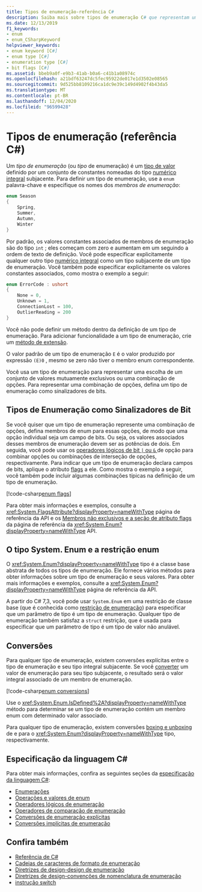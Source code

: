 ```yaml
---
title: Tipos de enumeração-referência C#
description: Saiba mais sobre tipos de enumeração C# que representam uma opção ou uma combinação de opções
ms.date: 12/13/2019
f1_keywords:
- enum
- enum_CSharpKeyword
helpviewer_keywords:
- enum keyword [C#]
- enum type [C#]
- enumeration type [C#]
- bit flags [C#]
ms.assetid: bbeb9a0f-e9b3-41ab-b0a6-c41b1a08974c
ms.openlocfilehash: a21bdf63247dc5fec95922de017e1d3502e08565
ms.sourcegitcommit: 9d525bb8109216ca1dc9e39c149d4902f4b43da5
ms.translationtype: MT
ms.contentlocale: pt-BR
ms.lasthandoff: 12/04/2020
ms.locfileid: "96599428"
---
```

# <a name="enumeration-types-c-reference"></a>Tipos de enumeração (referência C#)

Um *tipo de enumeração* (ou *tipo* de enumeração) é um [tipo de valor](value-types.md) definido por um conjunto de constantes nomeadas do tipo [numérico integral](integral-numeric-types.md) subjacente. Para definir um tipo de enumeração, use a `enum` palavra-chave e especifique os nomes dos *membros de enumeração*:

```csharp
enum Season
{
    Spring,
    Summer,
    Autumn,
    Winter
}
```

Por padrão, os valores constantes associados de membros de enumeração são do tipo `int` ; eles começam com zero e aumentam em um seguindo a ordem de texto de definição. Você pode especificar explicitamente qualquer outro tipo [numérico integral](integral-numeric-types.md) como um tipo subjacente de um tipo de enumeração. Você também pode especificar explicitamente os valores constantes associados, como mostra o exemplo a seguir:

```csharp
enum ErrorCode : ushort
{
    None = 0,
    Unknown = 1,
    ConnectionLost = 100,
    OutlierReading = 200
}
```

Você não pode definir um método dentro da definição de um tipo de enumeração. Para adicionar funcionalidade a um tipo de enumeração, crie um [método de extensão](../../programming-guide/classes-and-structs/extension-methods.md).

O valor padrão de um tipo de enumeração `E` é o valor produzido por expressão `(E)0` , mesmo se zero não tiver o membro enum correspondente.

Você usa um tipo de enumeração para representar uma escolha de um conjunto de valores mutuamente exclusivos ou uma combinação de opções. Para representar uma combinação de opções, defina um tipo de enumeração como sinalizadores de bits.

## <a name="enumeration-types-as-bit-flags"></a>Tipos de Enumeração como Sinalizadores de Bit

Se você quiser que um tipo de enumeração represente uma combinação de opções, defina membros de enum para essas opções, de modo que uma opção individual seja um campo de bits. Ou seja, os valores associados desses membros de enumeração devem ser as potências de dois. Em seguida, você pode usar os [operadores lógicos de bit `|` ou `&` ](../operators/bitwise-and-shift-operators.md#enumeration-logical-operators) de opção para combinar opções ou combinações de interseção de opções, respectivamente. Para indicar que um tipo de enumeração declara campos de bits, aplique o atributo [flags](xref:System.FlagsAttribute) a ele. Como mostra o exemplo a seguir, você também pode incluir algumas combinações típicas na definição de um tipo de enumeração.

[!code-csharp[enum flags](snippets/shared/EnumType.cs#Flags)]

Para obter mais informações e exemplos, consulte a <xref:System.FlagsAttribute?displayProperty=nameWithType> página de referência da API e os [Membros não exclusivos e a seção de atributo flags](/dotnet/api/system.enum#non-exclusive-members-and-the-flags-attribute) da página de referência da <xref:System.Enum?displayProperty=nameWithType> API.

## <a name="the-systemenum-type-and-enum-constraint"></a>O tipo System. Enum e a restrição enum

O <xref:System.Enum?displayProperty=nameWithType> tipo é a classe base abstrata de todos os tipos de enumeração. Ele fornece vários métodos para obter informações sobre um tipo de enumeração e seus valores. Para obter mais informações e exemplos, consulte a <xref:System.Enum?displayProperty=nameWithType> página de referência da API.

A partir do C# 7,3, você pode usar `System.Enum` em uma restrição de classe base (que é conhecida como [restrição de enumeração](../../programming-guide/generics/constraints-on-type-parameters.md#enum-constraints)) para especificar que um parâmetro de tipo é um tipo de enumeração. Qualquer tipo de enumeração também satisfaz a `struct` restrição, que é usada para especificar que um parâmetro de tipo é um tipo de valor não anulável.

## <a name="conversions"></a>Conversões

Para qualquer tipo de enumeração, existem conversões explícitas entre o tipo de enumeração e seu tipo integral subjacente. Se você [converter](../operators/type-testing-and-cast.md#cast-expression) um valor de enumeração para seu tipo subjacente, o resultado será o valor integral associado de um membro de enumeração.

[!code-csharp[enum conversions](snippets/shared/EnumType.cs#Conversions)]

Use o <xref:System.Enum.IsDefined%2A?displayProperty=nameWithType> método para determinar se um tipo de enumeração contém um membro enum com determinado valor associado.

Para qualquer tipo de enumeração, existem conversões [boxing e unboxing](../../programming-guide/types/boxing-and-unboxing.md) de e para o <xref:System.Enum?displayProperty=nameWithType> tipo, respectivamente.

## <a name="c-language-specification"></a>Especificação da linguagem C#

Para obter mais informações, confira as seguintes seções da [especificação da linguagem C#](~/_csharplang/spec/introduction.md):

- [Enumerações](~/_csharplang/spec/enums.md)
- [Operações e valores de enum](~/_csharplang/spec/enums.md#enum-values-and-operations)
- [Operadores lógicos de enumeração](~/_csharplang/spec/expressions.md#enumeration-logical-operators)
- [Operadores de comparação de enumeração](~/_csharplang/spec/expressions.md#enumeration-comparison-operators)
- [Conversões de enumeração explícitas](~/_csharplang/spec/conversions.md#explicit-enumeration-conversions)
- [Conversões implícitas de enumeração](~/_csharplang/spec/conversions.md#implicit-enumeration-conversions)

## <a name="see-also"></a>Confira também

- [Referência de C#](../index.md)
- [Cadeias de caracteres de formato de enumeração](../../../standard/base-types/enumeration-format-strings.md)
- [Diretrizes de design-design de enumeração](../../../standard/design-guidelines/enum.md)
- [Diretrizes de design-convenções de nomenclatura de enumeração](../../../standard/design-guidelines/names-of-classes-structs-and-interfaces.md#naming-enumerations)
- [instrução switch](../keywords/switch.md)
